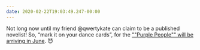 ```yaml
---
date: 2020-02-22T19:03:49.247-00:00
---
```

Not long now until my friend @qwertykate can claim to be a published novelist! So, “mark it on your dance cards”, for the [""Purple People"" will be arriving in June](https://unbound.com/books/purple-people/updates/the-purple-people-are-shimmying-towards-the-printing-presses). 😈
